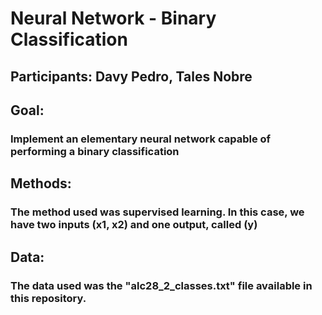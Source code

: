 # Neural Network - Binary Classification

## Participants: Davy Pedro, Tales Nobre

## Goal:

### Implement an elementary neural network capable of performing a binary classification

## Methods:

### The method used was supervised learning. In this case, we have two inputs (x1, x2) and one output, called (y)

## Data:

### The data used was the "alc28_2_classes.txt" file available in this repository.
